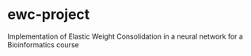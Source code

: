 # ewc-project
Implementation of Elastic Weight Consolidation in a neural network for a Bioinformatics course
